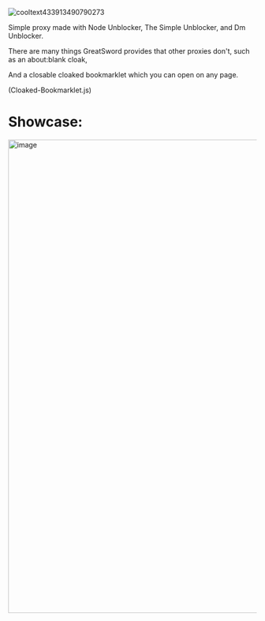 ![cooltext433913490790273](https://user-images.githubusercontent.com/119009502/232642357-8734207d-5cd0-4514-9190-d3fbffc2a056.png)


Simple proxy made with Node Unblocker, The Simple Unblocker, and Dm Unblocker.

There are many things GreatSword provides that other proxies don't, such as an about:blank cloak,

And a closable cloaked bookmarklet which you can open on any page.

(Cloaked-Bookmarklet.js)

# Showcase:

<img width="960" alt="image" src="https://user-images.githubusercontent.com/119009502/232937620-90699e75-c4d8-46a9-a04d-a31f4145b464.png">


